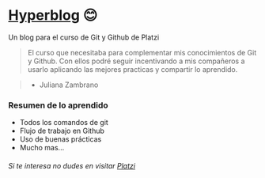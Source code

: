 # [Hyperblog](https://github.com/julianazambrano/hyperblog "Hyperblog") :blush:
Un blog para el curso de Git y Github de Platzi

> El curso que necesitaba para complementar mis conocimientos de Git y Github. Con ellos podré seguir incentivando a mis compañeros a usarlo aplicando las mejores practicas y compartir lo aprendido.

> - Juliana Zambrano

### Resumen de lo aprendido

- Todos los comandos de git
- Flujo de trabajo en Github
- Uso de buenas prácticas
- Mucho mas...

###### Si te interesa no dudes en visitar [Platzi](https://platzi.com/cursos/git-github/ "Platzi")
